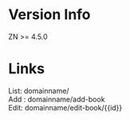 # Version Info

ZN >= 4.5.0

# Links

List: domainname/<br>
Add : domainname/add-book<br>
Edit: domainname/edit-book/{{id}}<br>